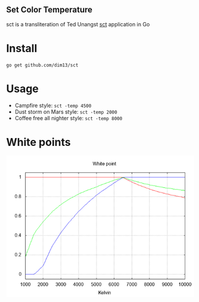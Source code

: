 Set Color Temperature
---------------------

sct is a transliteration of Ted Unangst
[sct](http://www.tedunangst.com/flak/post/sct-set-color-temperature)
application in Go

Install
=======

    go get github.com/dim13/sct

Usage
=====

* Campfire style: `sct -temp 4500`
* Dust storm on Mars style: `sct -temp 2000`
* Coffee free all nighter style: `sct -temp 8000`

White points
============

![white points](whitepoint.png)
